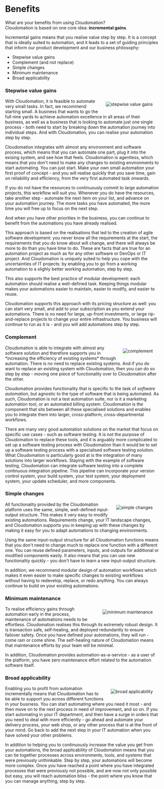 # Benefits

What are your benefits from using Cloudomation?  
Cloudomation is based on one core idea: **incremental gains**.

Incremental gains means that you realise value step by step. It is a concept that is ideally suited to automation, and it leads to a set of guiding principles that inform our product development and our business philosophy:
- Stepwise value gains
- Complement (and not replace)
- Simple changes
- Minimum maintenance  
- Broad applicability

### Stepwise value gains
<img src="/sitedata/images/stepwise_value_gains.jpg" alt="stepwise value gains" class="responsive d-none d-md-block" style="float:right; margin: 10px 20px"/>
With Cloudomation, it is feasible to automate very small tasks. In fact, we recommend starting small. A business that wants to go the full nine yards to achieve automation excellence in all areas of their business, as well as a business that is looking to automate just one single process - both need to start by breaking down the automation journey into individual steps. And with Cloudomation, you can realise your automation step by step.

Cloudomation integrates with almost any environment and software process, which means that you can automate one part, plug it into the exising system, and see how that feels. Cloudomation is agentless, which means that you don't need to make any changes to existing environments to start automating. You can just start. Make your own small automation your first proof of concept - and you will realise quickly that you save time, gain on reliability and efficiency, from the very first automated task onwards.  

If you do not have the resources to continuously commit to large automation projects, this workflow will suit you. Whenever you do have the resources, take another step - automate the next item on your list, and advance on your automation journey. The more tasks you have automated, the more time you will free up to focus on the next step.

And when you have other priorities in the business, you can continue to benefit from the automations you have already realised.  

This approach is based on the realisations that led to the creation of agile software development: you never know all the requirements at the start, the requirements that you do know about will change, and there will always be more to do than you have time to do. These are facts that are true for an automation project as much as for any other software or DevOps or IT project. And Cloudomation is uniquely suited to help you cope with the uncertainties of IT projects: by enabling you to go from a working automation to a slighly better working automation, step by step.  

This also supports the best practice of modular development: each automation should realise a well-defined task. Keeping things modular makes your automations easier to maintain, easier to modify, and easier to reuse.  

Cloudomation supports this approach with its pricing structure as well: you can start very small, and add to your subscription as you extend your automations. There is no need for large, up-front investments, or large rip-and-replace projects to change your entire infrastructure. You business will continue to run as it is - and you will add automations step by step.

### Complement  
<img src="/sitedata/images/complement.jpg" alt="complement" class="responsive d-none d-md-block" style="float:right; margin: 10px 20px"/>
Cloudomation is able to integrate with almost any software solution and therefore supports you in *increasing the efficiency of existing systems* through automation. There is no need to replace existing systems. And if you do want to replace an existing system with Cloudomation, then you can do so step by step - moving one piece of functionality over to Cloudomation after the other.

Cloudomation provides functionality that is specific to the task of *software automation*, but agnostic to the type of software that is being automated. As such, Cloudomation is not a test automation suite, nor is it a marketing automation tool, or an automated billing system. Cloudomation is the component that sits between all these specialised solutions and enables you to integrate them into larger, cross-platform, cross-departmental workflows.

There are many very good automation solutions on the market that focus on specific use cases - such as software testing. It is not the purpose of Cloudomation to replace these tools, and it is arguably more complicated to set up a software testing process with Cloudomation than it would be to set up a software testing process with a specialised software testing solution. What Cloudomation is particularly good at is the integration of many solutions into larger workflows. Staying with the example of software testing, Cloudomation can integrate software testing into a complete continuous integration pipeline. This pipeline can incorporate your version control system, your build system, your test system, your deployment system, your update scheduler, and more components.

### Simple changes  
<img src="/sitedata/images/simple_changes.jpg" alt="simple changes" class="responsive d-none d-md-block" style="float:right; margin: 10px 20px"/>
All functionality provided by the Cloudomation platform uses the same, simple, well-defined input-output structure. This makes it very easy to modify existing automations. Requirements change, your IT landscape changes, and Cloudomation supports you in keeping up with these changes by making it easy for you to adapt automations to changing environments.

Using the same input-output structure for all Cloudomation functions means that you don't need to change much to replace one function with a different one. You can reuse defined parameters, inputs, and outputs for additional or modified components easily. It also means that you can use new functionality quickly - you don't have to learn a new input-output structure.

In addition, we recommend modular design of automation workflows which makes it even easier to make specific changes to existing workflows without having to redevelop, replace, or redo anything. You can always continue to build on your existing automations.

### Minimum maintenance
<img src="/sitedata/images/minimum_maintenance.jpg" alt="minimum maintenance" class="responsive d-none d-md-block" style="float:right; margin: 10px 20px"/>
To realise efficiency gains through automation early in the process, maintenance of automations needs to be effortless. Cloudomation realises this through its extremely robust design. It is transaction safe, self-healing, and deployed redundantly to ensure failover safety. Once you have defined your automations, they will run - come rain or come shine. The self-healing nature of Cloudomation means that maintenance efforts by your team will be minimal.

In addition, Cloudomation provides automation-as-a-service - as a user of the platform, you have zero maintenance effort related to the automation software itself.

### Broad applicability
<img src="/sitedata/images/broad_applicability.jpg" alt="broad applicability" class="responsive d-none d-md-block" style="float:right; margin: 10px 20px"/>
Enabling you to profit from automation incrementally means that Cloudomation has to be able to support you across different functions in your business. You can start automating where you need it most - and then move on to the next process in need of improvement, and so on. If you start automating in your IT department, and then have a surge in orders that you need to deal with more efficiently - go ahead and automate your delivery process, your web shop, or any other process that is at the front of your mind. Go back to add the next step in your IT automation when you have solved your other problems.

In addition to helping you to continuously increase the value you get from your automations, the broad applicability of Cloudomation means that you can tie together processes across environments, tools, and systems that were previously unthinkable. Step by step, your automations will become more complex. Once you have reached a point where you have integrated processes that were previously not possible, and are now not only possible but easy, you will reach automation bliss - the point where you know that you can manage anything, step by step.
